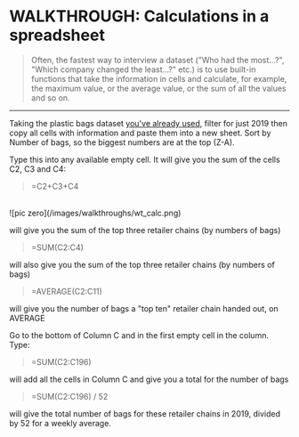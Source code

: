 # WALKTHROUGH: Calculations in a spreadsheet

> Often, the fastest way to interview a dataset ("Who had the most...?", "Which company changed the least...?" etc.) is to use built-in functions that take the information in cells and calculate, for example, the maximum value, or the average value, or the sum of all the values and so on.

---
Taking the plastic bags dataset [you've already used](https://aodhanlutetiae.github.io/dj/sheets), filter for just 2019 then copy all cells with information and paste them into a new sheet. Sort by Number of bags, so the biggest numbers are at the top (Z-A).

Type this into any available empty cell. It will give you the sum of the cells C2, C3 and C4:

>=C2+C3+C4

<br />
![pic zero](/images/walkthroughs/wt_calc.png)

<br />

will give you the sum of the top three retailer chains (by numbers of bags)

>=SUM(C2:C4)

will also give you the sum of the top three retailer chains (by numbers of bags)

>=AVERAGE(C2:C11)

will give you the number of bags a "top ten" retailer chain handed out, on AVERAGE

Go to the bottom of Column C and in the first empty cell in the column. Type:

>=SUM(C2:C196)

will add all the cells in Column C and give you a total for the number of bags

>=SUM(C2:C196) / 52

will give the total number of bags for these retailer chains in 2019, divided by 52 for a weekly average.
